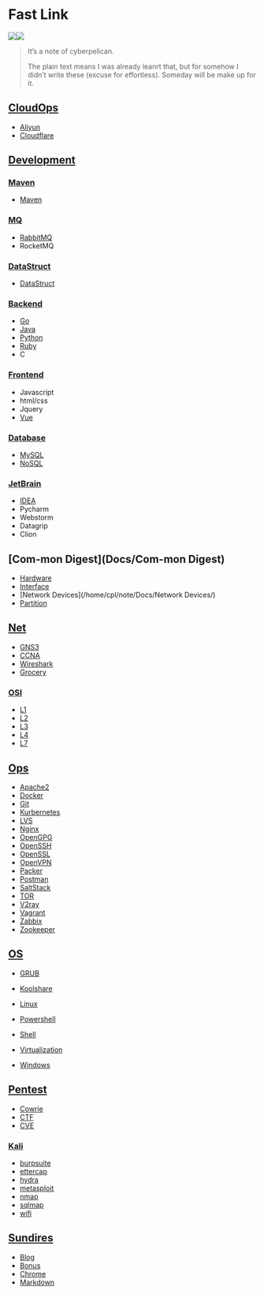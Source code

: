 

# Fast Link

![](https://img.shields.io/github/last-commit/dhay3/archive)![](https://img.shields.io/github/repo-size/dhay3/archive)

> It’s a note of cyberpelican.
>
> The plain text means I was already leanrt that, but for somehow I didn’t write these (excuse for effortless). Someday will be make up for it.

## [CloudOps](Docs/CloudOps/)

- [Aliyun](Docs/CloudOps/Aliyun/)
- [Cloudflare](Docs/CloudOps/Cloudflare/)

## [Development](Docs/Development/)

### [Maven](Docs/Development/Maven)

- [Maven](Docs/Development/Maven/)

### [MQ](Docs/Development/MQ)

- [RabbitMQ](Docs/Development/Rabbitmq/)
- RocketMQ

### [DataStruct](Docs/Development/DataStruct)

- [DataStruct](Docs/Development/DataStruct/)

### [Backend](Docs/Development/Backend)

- [Go](Docs/Development/Backend/Go)
- [Java](Docs/Development/Backend/Java)
- [Python](Docs/Development/Backend/Python)
- [Ruby](Docs/Development/Backend/Ruby)
- C

### [Frontend](Docs/Development/Frontend)

- Javascript
- html/css
- Jquery
- [Vue](Docs/Development/Frontend/Vue)

### [Database](Docs/Development/Database)

- [MySQL](Docs/Development/Database/MySQL)
- [NoSQL](Docs/Development/Database/NoSQL)

### [JetBrain](Docs/Development/JetBrain)

- [IDEA](Docs/Development/JetBrain/idea)
- Pycharm
- Webstorm
- Datagrip
- Clion

## [Com-mon Digest](Docs/Com-mon Digest)

- [Hardware](/home/cpl/note/Docs/Hardware/)
- [Interface](/home/cpl/note/Docs/Interface/)
- [Network Devices](/home/cpl/note/Docs/Network Devices/)
- [Partition](/home/cpl/note/Docs/Partition/)

## [Net](Docs/Net)

- [GNS3](Docs/Net/GN3/)
- [CCNA](Docs/Net/CCNA/)
- [Wireshark](Docs/Net/Wireshark/)
- [Grocery](Docs/Net/Grocery/)

### [OSI](Docs/Net/OSI)

- [L1](Docs/Net/OSI/L1/)
- [L2](Docs/Net/OSI/L2/)
- [L3](Docs/Net/OSI/L3/)
- [L4](Docs/Net/OSI/L4/)
- [L7](Docs/Net/OSI/L7/)

## [Ops](Docs/Ops)

- [Apache2](Docs/Ops/Apache2)
- [Docker](Docs/Ops/Docker)
- [Git](Docs/Ops/Git)
- [Kurbernetes](Docs/Ops/Kurbernetes)
- [LVS](Docs/Ops/LVS)
- [Nginx](Docs/Ops/Nginx)
- [OpenGPG](Docs/Ops/OpenGPG)
- [OpenSSH](Docs/Ops/OpenSSH)
- [OpenSSL](Docs/Ops/OpenSSL)
- [OpenVPN](Docs/Ops/OpenVPN)
- [Packer](Docs/Ops/Packer)
- [Postman](Docs/Ops/Postman)
- [SaltStack](Docs/Ops/SaltStack)
- [TOR](Docs/Ops/TOR)
- [V2ray](Docs/Ops/V2ray)
- [Vagrant](Docs/Ops/Vagrant)
- [Zabbix](Docs/Ops/Zabbix)
- [Zookeeper](Docs/Ops/Zookeeper)

##  [OS](Docs/OS)

- [GRUB](Docs/OS/GRUB)
- [Koolshare](Docs/OS/Koolshare)

- [Linux](Docs/OS/Linux)

- [Powershell](Docs/OS/Powershell)
- [Shell](Docs/OS/Shell)
- [Virtualization](Docs/OS/Virtualization)
- [Windows](Docs/OS/Windows)

## [Pentest](Docs/Pentest)

- [Cowrie](Docs/Pentest/Cowrie)
- [CTF](Docs/Pentest/CTF)
- [CVE](Docs/Pentest/CVE)

### [Kali](Docs/Pentest/Kali)

- [burpsuite](Docs/Pentest/Kali/burpsuite)
- [ettercap](Docs/Pentest/Kali/ettercap)
- [hydra](Docs/Pentest/Kali/hydra)
- [metasploit](Docs/Pentest/Kali/metasploit)
- [nmap](Docs/Pentest/Kali/nmap)
- [sqlmap](Docs/Pentest/Kali/sqlmap)
- [wifi](Docs/Pentest/Kali/wifi)

## [Sundires](Docs/Sundries/)

- [Blog](Docs/Sundries/Blog)
- [Bonus](Docs/Sundries/Bonus)
- [Chrome](Docs/Sundries/Chrome)
- [Markdown](Docs/Sundries/Markdown)